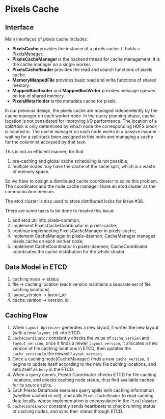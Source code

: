 # Pixels Cache

## Interface
Main interfaces of pixels cache includes:

- **PixelsCache** provides the instance of a pixels cache. It holds a PixelsManager.
- **PixelsCacheManager** is the backend thread for cache management, it is the cache manager on a single worker.
- **PixelsCacheReader** provides the read and search functions of pixels cache.
- **MemoryMappedFile** provides basic read and write functions of shared memory.
- **MappedBusReader** and **MappedBusWriter** provides message queues on top of shared memory.
- **PixelsMetaHolder** is the metadata cache for pixels.

In our previous design, the pixels cache are managed independently by the cache manager on each worker node. In the query planning phase, cache location is not considered for improving I/O performance. The location of a split/task is only determined by which node the corresponding HDFS block is located in. The cache manager on each node works in a passive manner - waiting for a split/task been assigned to this node and managing a cache for the columnlet accessed by that task.

This is not an efficient manner, for that 
1) pre-caching and global cache scheduling is not possible; 
2) multiple nodes may have the cache of the same split, which is a waste of memory space.

So we have to design a distributed cache coordinator to solve this problem. The coordinator and the node cache manager share an etcd cluster as the communication medium.

The etcd cluster is also used to store distributed locks for Issue #38.

There are some tasks to be done to resolve this issue: 
1) add etcd util into pixels-common; 
2) implement PixelsCacheCoordinator in pixels-cache; 
3) continue implementing PixelsCacheManager in pixels-cache; 
4) implement CacheManager in pixels-daemon, CacheManager manages pixels cache on each worker node; 
5) implement CacheCoordinator in pixels-daemon, CacheCoordinator coordinates the cache distribution for the whole cluster.

## Data Model in ETCD
1. caching node -> status
2. file -> caching location (each version maintains a separate set of file caching locations)
3. layout_version -> layout_id
4. cache_version -> version_id

## Caching Flow
1. When `Layout Optimizer` generates a new layout, it writes the new layout (with a new `layout_id`) into ETCD.
2. `CacheCoordinator` constantly checks the value of `cache_version` and `layout_version`, once it finds a newer `layout_version`, it allocates a new version of file caching locations in ETCD, then updates the `cache_version` to the newest `layout_version`.
3. Once a caching node(CacheManager) finds a new `cache_version`, it begins to update itself according to the new file caching locations, and sets itself as `busy` in the ETCD.
4. When a query comes, Presto Coordinator checks ETCD for file caching locations, and checks caching node status, thus find available caches for its source splits.
5. Each Presto DataNode executes query splits with caching information (whether cached or not), and calls `PixelsCacheReader` to read caching data locally, whose implementation is encapsulated in the `PixelsReader`.
6. `CacheCoordinator` constantly sends heartbeats to check running status of caching nodes, and sync their status through ETCD.